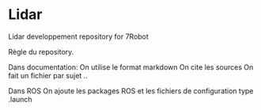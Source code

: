 # Lidar
Lidar developpement repository for 7Robot

Règle du repository.

Dans documentation:
	On utilise le format markdown
	On cite les sources
	On fait un fichier par sujet
	..

Dans ROS
	On ajoute les packages ROS et les fichiers de configuration type .launch
